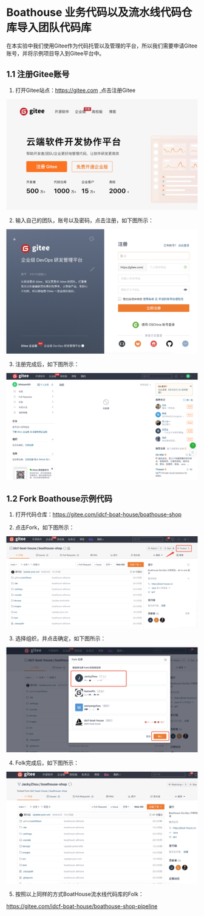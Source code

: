 # Boathouse 业务代码以及流水线代码仓库导入团队代码库

在本实验中我们使用Gitee作为代码托管以及管理的平台，所以我们需要申请Gitee账号，并将示例项目导入到Gitee平台中。

## 1.1 注册Gitee账号

1. 打开Gitee站点：https://gitee.com ,点击注册Gitee

![image.png](images/gitee01.jpg)

2. 输入自己的团队，账号以及密码，点击注册，如下图所示：

![](images/20221026105919.png)  

3. 注册完成后，如下图所示：

![image.png](images/gitee03.png)

## 1.2 Fork Boathouse示例代码

1. 打开代码仓库：https://gitee.com/idcf-boat-house/boathouse-shop

2. 点击Fork，如下图所示：

![](images/20221026110057.png)  

3. 选择组织，并点击确定，如下图所示：

![](images/20221026110214.png)  

4. Folk完成后，如下图所示：

![](images/20221026110243.png)  

5. 按照以上同样的方式BoatHouse流水线代码库的Folk：

https://gitee.com/idcf-boat-house/boathouse-shop-pipeline

